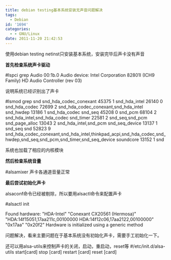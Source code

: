 ```yaml
---
title: debian testing基本系统安装无声音问题解决
tags:
  - Debian
id: '1694'
categories:
  - - GNU/Linux
date: 2011-11-20 21:42:53
---
```


使用debian testing netinst只安装基本系统，安装完毕后声卡没有声音
<!-- more -->
**首先检查系统声卡驱动**

#lspci grep Audio
00:1b.0 Audio device: Intel Corporation 82801I (ICH9 Family) HD Audio Controller (rev 03)

说明系统已经识别出了声卡

#lsmod grep snd
snd_hda_codec_conexant 45375 1 
snd_hda_intel 26140 0 
snd_hda_codec 72699 2 snd_hda_codec_conexant,snd_hda_intel
snd_hwdep 13186 1 snd_hda_codec
snd_seq 45208 0 
snd_pcm 68104 2 snd_hda_intel,snd_hda_codec
snd_timer 22581 2 snd_seq,snd_pcm
snd_page_alloc 13043 2 snd_hda_intel,snd_pcm
snd_seq_device 13137 1 snd_seq
snd 52823 9 snd_hda_codec_conexant,snd_hda_intel,thinkpad_acpi,snd_hda_codec,snd_hwdep,snd_seq,snd_pcm,snd_timer,snd_seq_device
soundcore 13152 1 snd

系统也加载了相应的内核模块

**然后检查系统音量**

#alsamixer
声卡各通道音量正常

**最后尝试初始化声卡**

alsaconf命令已经被剔除，所以要用alsactl命令来配置声卡

#alsactl init

Found hardware: "HDA-Intel" "Conexant CX20561 (Hermosa)" "HDA:14f15051,17aa211c,00100000 HDA:14f12c06,17aa2122,00100000" "0x17aa" "0x20f2"
Hardware is initialized using a generic method

问题解决，看来主要问题在于基本系统没有初始化声卡，需要手工初始化一下。

还可以用alsa-utils来控制声卡的关闭，启动，重启动，reset等
#/etc/init.d/alsa-utils start\[card\] stop \[card\] restart \[card\] reset \[card\]